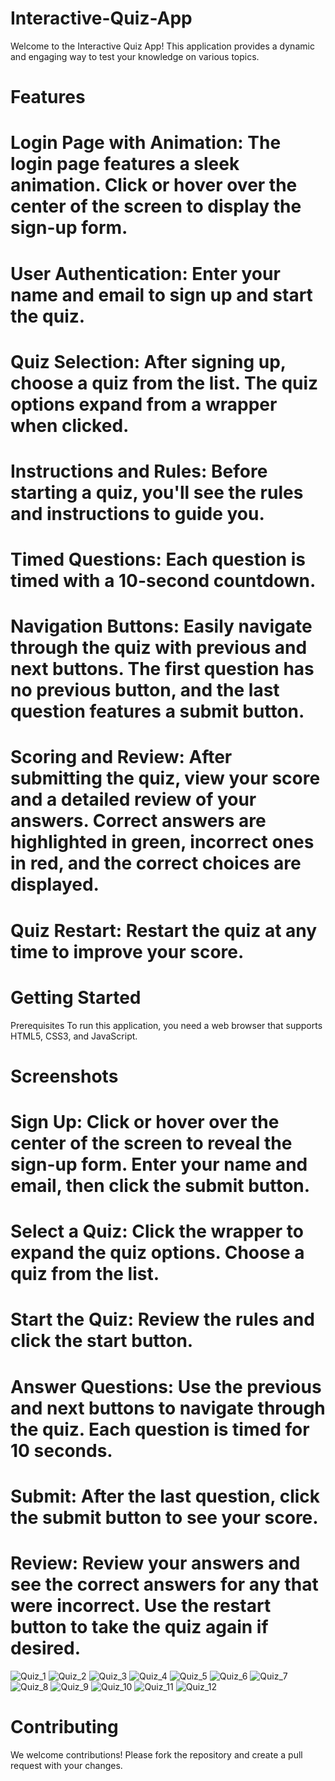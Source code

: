 # Interactive-Quiz-App
Welcome to the Interactive Quiz App! This application provides a dynamic and engaging way to test your knowledge on various topics.

# Features

# Login Page with Animation: The login page features a sleek animation. Click or hover over the center of the screen to display the sign-up form.
# User Authentication: Enter your name and email to sign up and start the quiz.
# Quiz Selection: After signing up, choose a quiz from the list. The quiz options expand from a wrapper when clicked.
# Instructions and Rules: Before starting a quiz, you'll see the rules and instructions to guide you.
# Timed Questions: Each question is timed with a 10-second countdown.
# Navigation Buttons: Easily navigate through the quiz with previous and next buttons. The first question has no previous button, and the last question features a submit button.
# Scoring and Review: After submitting the quiz, view your score and a detailed review of your answers. Correct answers are highlighted in green, incorrect ones in red, and the correct choices are displayed.
# Quiz Restart: Restart the quiz at any time to improve your score.

#  Getting Started
Prerequisites
To run this application, you need a web browser that supports HTML5, CSS3, and JavaScript.

# Screenshots

# Sign Up: Click or hover over the center of the screen to reveal the sign-up form. Enter your name and email, then click the submit button.
# Select a Quiz: Click the wrapper to expand the quiz options. Choose a quiz from the list.
# Start the Quiz: Review the rules and click the start button.
# Answer Questions: Use the previous and next buttons to navigate through the quiz. Each question is timed for 10 seconds.
# Submit: After the last question, click the submit button to see your score.
# Review: Review your answers and see the correct answers for any that were incorrect. Use the restart button to take the quiz again if desired.

![Quiz_1](https://github.com/user-attachments/assets/d4617a9d-530f-4f7c-a69b-216c6665198f)
![Quiz_2](https://github.com/user-attachments/assets/d1f5d05b-088e-4416-8a9f-f6c368de71a6)
![Quiz_3](https://github.com/user-attachments/assets/83fa549e-3625-4dcf-9223-be7ee13ec4ca)
![Quiz_4](https://github.com/user-attachments/assets/2f02468f-742e-4e31-99fc-46cbb8993b2c)
![Quiz_5](https://github.com/user-attachments/assets/ec6ec694-68cf-47d5-a260-747699f17009)
![Quiz_6](https://github.com/user-attachments/assets/0059f65d-0913-4068-9c49-847a503cddfe)
![Quiz_7](https://github.com/user-attachments/assets/ab1a9586-2d72-42c2-8a52-e1915f7aa885)
![Quiz_8](https://github.com/user-attachments/assets/eb78c9a4-9c89-4b86-9a71-81c21712554e)
![Quiz_9](https://github.com/user-attachments/assets/ec28838f-09a5-4ba0-8202-32f1ea8af159)
![Quiz_10](https://github.com/user-attachments/assets/13d87cb7-c2a9-482b-a5e4-ad3f40f384a5)
![Quiz_11](https://github.com/user-attachments/assets/44a2a6d6-8711-4229-9050-a6bc93751949)
![Quiz_12](https://github.com/user-attachments/assets/a26f3ce2-0352-4366-a4a2-bb25da4a822d)

# Contributing
We welcome contributions! Please fork the repository and create a pull request with your changes.

